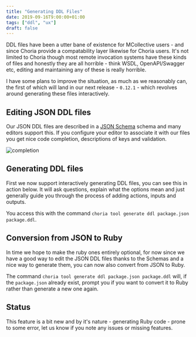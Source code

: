 ```yaml
---
title: "Generating DDL Files"
date: 2019-09-16T9:00:00+01:00
tags: ["ddl", "ux"]
draft: false
---
```


DDL files have been a utter bane of existence for MCollective users - and since Choria provide a compatability layer likewise for Choria users. It's not limited to Choria though most remote invocation systems have these kinds of files and honestly they are all horrible - think WSDL, OpenAPI/Swagger etc, editing and maintaining any of these is really horrible.

I have some plans to improve the situation, as much as we reasonably can, the first of which will land in our next release - `0.12.1` - which revolves around generating these files interactively.

<!--more-->

## Editing JSON DDL files

Our JSON DDL files are described in a [JSON Schema](http://choria.io/schemas/mcorpc/ddl/v1/agent.json) schema and many editors support this.  If you configure your editor to associate it with our files you get nice code completion, descriptions of keys and validation.

![completion](completion.png)

## Generating DDL files

First we now support interactively generating DDL files, you can see this in action below. It will ask questions, explain what the options mean and just generally guide you through the process of adding actions, inputs and outputs.

<script id="asciicast-268302" src="https://asciinema.org/a/268302.js" async></script>

You access this with the command `choria tool generate ddl package.json package.ddl`.

## Conversion from JSON to Ruby

In time we hope to make the ruby ones entirely optional, for now since we have a good way to edit the JSON DDL files thanks to the Schemas and a nice way to generate them, you can now also convert from JSON to Ruby.

The command `choria tool generate ddl package.json package.ddl` will, if the `package.json` already exist, prompt you if you want to convert it to Ruby rather than generate a new one again.

## Status

This feature is a bit new and by it's nature - generating Ruby code - prone to some error, let us know if you note any issues or missing features.